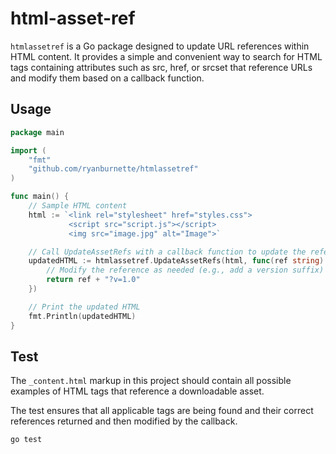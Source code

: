 # html-asset-ref

`htmlassetref` is a Go package designed to update URL references within HTML
content. It provides a simple and convenient way to search for HTML tags
containing attributes such as src, href, or srcset that reference URLs and
modify them based on a callback function.

## Usage

```go
package main

import (
	"fmt"
	"github.com/ryanburnette/htmlassetref"
)

func main() {
	// Sample HTML content
	html := `<link rel="stylesheet" href="styles.css">
	         <script src="script.js"></script>
	         <img src="image.jpg" alt="Image">`

	// Call UpdateAssetRefs with a callback function to update the references
	updatedHTML := htmlassetref.UpdateAssetRefs(html, func(ref string) string {
		// Modify the reference as needed (e.g., add a version suffix)
		return ref + "?v=1.0"
	})

	// Print the updated HTML
	fmt.Println(updatedHTML)
}

```

## Test

The `_content.html` markup in this project should contain all possible examples
of HTML tags that reference a downloadable asset.

The test ensures that all applicable tags are being found and their correct
references returned and then modified by the callback.

```shell
go test
```

